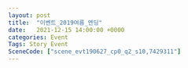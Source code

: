 ```yaml
---
layout: post
title:  "이벤트_2019여름_엔딩"
date:   2021-12-15 14:00:00 +0000
categories: Event
Tags: Story Event
SceneCode: ["scene_evt190627_cp0_q2_s10,7429311"]
---
```

